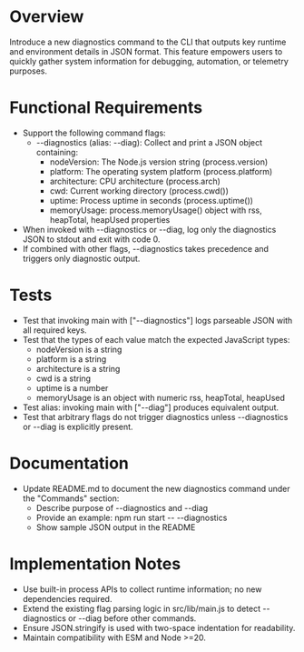 # Overview

Introduce a new diagnostics command to the CLI that outputs key runtime and environment details in JSON format. This feature empowers users to quickly gather system information for debugging, automation, or telemetry purposes.

# Functional Requirements

- Support the following command flags:
  - --diagnostics (alias: --diag): Collect and print a JSON object containing:
    - nodeVersion: The Node.js version string (process.version)
    - platform: The operating system platform (process.platform)
    - architecture: CPU architecture (process.arch)
    - cwd: Current working directory (process.cwd())
    - uptime: Process uptime in seconds (process.uptime())
    - memoryUsage: process.memoryUsage() object with rss, heapTotal, heapUsed properties
- When invoked with --diagnostics or --diag, log only the diagnostics JSON to stdout and exit with code 0.
- If combined with other flags, --diagnostics takes precedence and triggers only diagnostic output.

# Tests

- Test that invoking main with ["--diagnostics"] logs parseable JSON with all required keys.
- Test that the types of each value match the expected JavaScript types:
  - nodeVersion is a string
  - platform is a string
  - architecture is a string
  - cwd is a string
  - uptime is a number
  - memoryUsage is an object with numeric rss, heapTotal, heapUsed
- Test alias: invoking main with ["--diag"] produces equivalent output.
- Test that arbitrary flags do not trigger diagnostics unless --diagnostics or --diag is explicitly present.

# Documentation

- Update README.md to document the new diagnostics command under the "Commands" section:
  - Describe purpose of --diagnostics and --diag
  - Provide an example:
    npm run start -- --diagnostics
  - Show sample JSON output in the README

# Implementation Notes

- Use built-in process APIs to collect runtime information; no new dependencies required.
- Extend the existing flag parsing logic in src/lib/main.js to detect --diagnostics or --diag before other commands.
- Ensure JSON.stringify is used with two-space indentation for readability.
- Maintain compatibility with ESM and Node >=20.